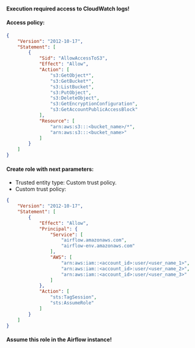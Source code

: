 #### Execution required access to CloudWatch logs!
#### Access policy:
```json
{
    "Version": "2012-10-17",
    "Statement": [
        {
            "Sid": "AllowAccessToS3",
            "Effect": "Allow",
            "Action": [
                "s3:GetObject*",
                "s3:GetBucket*",
                "s3:ListBucket",
                "s3:PutObject",
                "s3:DeleteObject",
                "s3:GetEncryptionConfiguration",
                "s3:GetAccountPublicAccessBlock"
            ],
            "Resource": [
                "arn:aws:s3:::<bucket_name>/*",
                "arn:aws:s3:::<bucket_name>"
            ]
        }
    ]
}
```

#### Create role with next parameters:
- Trusted entity type: Custom trust policy.
- Custom trust policy:
```json
{
    "Version": "2012-10-17",
    "Statement": [
        {
            "Effect": "Allow",
            "Principal": {
                "Service": [
                    "airflow.amazonaws.com",
                    "airflow-env.amazonaws.com"
                ],
                "AWS": [
                    "arn:aws:iam::<account_id>:user/<user_name_1>",
                    "arn:aws:iam::<account_id>:user/<user_name_2>",
                    "arn:aws:iam::<account_id>:user/<user_name_3>"
                ]
            },
            "Action": [
                "sts:TagSession",
                "sts:AssumeRole"
            ]
        }
    ]
}
```

#### Assume this role in the Airflow instance!
